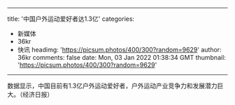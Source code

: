 
---
title: '中国户外运动爱好者达1.3亿'
categories: 
 - 新媒体
 - 36kr
 - 快讯
headimg: 'https://picsum.photos/400/300?random=9629'
author: 36kr
comments: false
date: Mon, 03 Jan 2022 01:38:34 GMT
thumbnail: 'https://picsum.photos/400/300?random=9629'
---

<div>   
数据显示，中国目前有1.3亿户外运动爱好者，户外运动产业竞争力和发展潜力巨大。（经济日报）  
</div>
            
